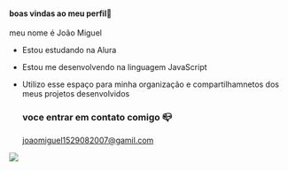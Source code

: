 ####  boas vindas ao meu perfil🖤

meu nome é João Miguel 

- Estou estudando na Alura
- Estou me desenvolvendo na linguagem JavaScript
- Utilizo esse espaço para minha organização e compartilhamnetos dos meus projetos desenvolvidos

  ### voce entrar em contato comigo 📪

  joaomiguel1529082007@gamil.com



![](https://media1.tenor.com/m/mCiM7CmGGI4AAAAC/naruto.gif)
